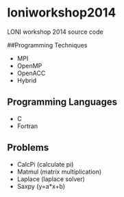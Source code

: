 loniworkshop2014
================

LONI workshop 2014 source code

##Programming Techniques
* MPI
* OpenMP
* OpenACC
* Hybrid

## Programming Languages
* C
* Fortran

## Problems
* CalcPi (calculate pi)
* Matmul (matrix multiplication)
* Laplace (laplace solver)
* Saxpy (y=a*x+b)
